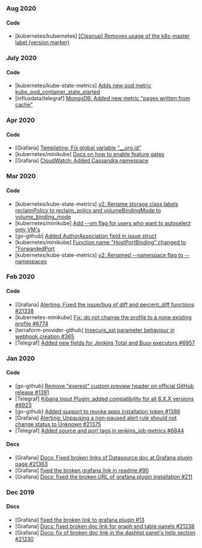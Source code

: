 ### Aug 2020
#### Code
* [kubernetes/kubernetes] [[Cleanup] Removes usage of the k8s-master label (version marker)](https://github.com/kubernetes/kubernetes/pull/93626)

### July 2020
#### Code
* [kubernetes/kube-state-metrics] [Adds new pod metric kube_pod_container_state_started](https://github.com/kubernetes/kube-state-metrics/pull/1183)
* [influxdata/telegraf] [MongoDB: Added new metric "pages written from cache" ](https://github.com/influxdata/telegraf/pull/7870)

### Apr 2020
#### Code
* [Grafana] [Templating: Fix global variable "__org.id"](https://github.com/grafana/grafana/pull/23362)
* [kubernetes/minikube] [Docs on how to enable feature gates](https://github.com/kubernetes/minikube/pull/7443)
* [Grafana] [CloudWatch: Added Cassandra namespace](https://github.com/grafana/grafana/pull/23299)

### Mar 2020
#### Code
* [kubernetes/kube-state-metrics] [v2: Rename storage class labels reclaimPolicy to reclaim_policy and volumeBindingMode to volume_binding_mode](https://github.com/kubernetes/kube-state-metrics/pull/1107)
* [kubernetes/minikube] [Add --vm flag for users who want to autoselect only VM's](https://github.com/kubernetes/minikube/pull/7068)
* [go-github] [Added AuthorAssociation field in issue struct](https://github.com/google/go-github/pull/1462)
* [kubernetes/minikube] [Function name "HostPortBinding" changed to "ForwardedPort](https://github.com/kubernetes/minikube/pull/7051)
* [kubernetes/kube-state-metrics] [v2: Renamed --namespace flag to --namespaces](https://github.com/kubernetes/kube-state-metrics/pull/1098)

### Feb 2020
#### Code
* [Grafana] [Alerting: Fixed the issue/bug of diff and percent_diff functions #21338](https://github.com/grafana/grafana/pull/21338)
* [kubernetes-minikube] [Fix: do not change the profile to a none existing profile #6774](https://github.com/kubernetes/minikube/pull/6774)
* [terraform-provider-github] [Insecure_ssl parameter behaviour in webhook creation #365](https://github.com/terraform-providers/terraform-provider-github/pull/365)
* [Telegraf] [Added new fields for Jenkins Total and Busy executors #6957](https://github.com/influxdata/telegraf/pull/6957)

### Jan 2020
#### Code
* [go-github] [Remove "everest" custom preview header on official GitHub release #1391](https://github.com/google/go-github/pull/1391)
* [Telegraf] [Kibana Input Plugin: added compatibility for all 6.X.X versions #6923](https://github.com/influxdata/telegraf/pull/6923)
* [go-github] [Added support to revoke apps installation token #1386](https://github.com/google/go-github/pull/1386)
* [Grafana] [Alerting: Unpausing a non-paused alert rule should not change status to Unknown #21375](https://github.com/grafana/grafana/pull/21375)
* [Telegraf] [Added source and port tags in jenkins_job metrics #6844](https://github.com/influxdata/telegraf/pull/6844)
#### Docs
* [Grafana] [Docs: Fixed broken links of Datasource doc at Grafana plugin page #21363](https://github.com/grafana/grafana/pull/21363)
* [Grafana] [fixed the broken grafana link in readme #90](https://github.com/grafana/grafana-polystat-panel/pull/90)
* [Grafana] [Docs: fixed the broken URL of grafana plugin installation #211](https://github.com/grafana/piechart-panel/pull/211)

### Dec 2019
#### Docs
* [Grafana] [fixed the broken link to grafana plugin #13](https://github.com/digiapulssi/grafana-organisations-panel/pull/13)
* [Grafana] [Docs: fixed broken doc link for graph and table panels #21238](https://github.com/grafana/grafana/pull/21238)
* [Grafana] [Docs: fix of broken doc link in the dashlist panel's help section #21230](https://github.com/grafana/grafana/pull/21230)
